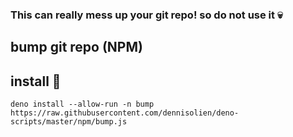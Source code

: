 ### This can really mess up your git repo! so do not use it 💀

## bump git repo (NPM)

## install 🦕
`deno install --allow-run -n bump https://raw.githubusercontent.com/dennisolien/deno-scripts/master/npm/bump.js`

